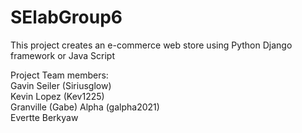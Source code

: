 # SElabGroup6
This project creates an e-commerce web store using Python Django framework or Java Script

Project Team members: <br />
Gavin Seiler (Siriusglow) <br />
Kevin Lopez (Kev1225) <br />
Granville (Gabe) Alpha (galpha2021) <br />
Evertte Berkyaw <br />

